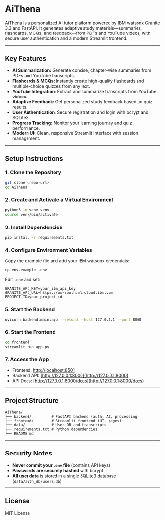 # AiThena

AiThena is a personalized AI tutor platform powered by IBM watsonx Granite 3.3 and FastAPI. It generates adaptive study materials—summaries, flashcards, MCQs, and feedback—from PDFs and YouTube videos, with secure user authentication and a modern Streamlit frontend.

---

## Key Features
- **AI Summarization:** Generate concise, chapter-wise summaries from PDFs and YouTube transcripts.
- **Flashcards & MCQs:** Instantly create high-quality flashcards and multiple-choice quizzes from any text.
- **YouTube Integration:** Extract and summarize transcripts from YouTube videos.
- **Adaptive Feedback:** Get personalized study feedback based on quiz results.
- **User Authentication:** Secure registration and login with bcrypt and SQLite3.
- **Progress Tracking:** Monitor your learning journey and quiz performance.
- **Modern UI:** Clean, responsive Streamlit interface with session management.

---

## Setup Instructions

### 1. Clone the Repository
```bash
git clone <repo-url>
cd AiThena
```

### 2. Create and Activate a Virtual Environment
```bash
python3 -m venv venv
source venv/bin/activate
```

### 3. Install Dependencies
```bash
pip install -r requirements.txt
```

### 4. Configure Environment Variables
Copy the example file and add your IBM watsonx credentials:
```bash
cp env.example .env
```
Edit `.env` and set:
```
GRANITE_API_KEY=your_ibm_api_key
GRANITE_API_URL=https://us-south.ml.cloud.ibm.com
PROJECT_ID=your_project_id
```

### 5. Start the Backend
```bash
uvicorn backend.main:app --reload --host 127.0.0.1 --port 8000
```

### 6. Start the Frontend
```bash
cd frontend
streamlit run app.py
```

### 7. Access the App
- Frontend: [http://localhost:8501](http://localhost:8501)
- Backend API: [http://127.0.0.1:8000](http://127.0.0.1:8000)
- API Docs: [http://127.0.0.1:8000/docs](http://127.0.0.1:8000/docs)

---

## Project Structure
```
AiThena/
├── backend/         # FastAPI backend (auth, AI, processing)
├── frontend/        # Streamlit frontend (UI, pages)
├── data/            # User DB and transcripts
├── requirements.txt # Python dependencies
└── README.md
```

---

## Security Notes
- **Never commit your `.env` file** (contains API keys)
- **Passwords are securely hashed** with bcrypt
- **All user data** is stored in a single SQLite3 database (`data/auth_db/users.db`)

---

## License
MIT License
